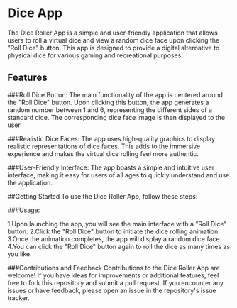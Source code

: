 # Dice App


The Dice Roller App is a simple and user-friendly application that allows users to roll a virtual dice and view a random dice face upon clicking the "Roll Dice" button. This app is designed to provide a digital alternative to physical dice for various gaming and recreational purposes.

## Features
###Roll Dice Button: The main functionality of the app is centered around the "Roll Dice" button. Upon clicking this button, the app generates a random number between 1 and 6, representing the different sides of a standard dice. The corresponding dice face image is then displayed to the user.

###Realistic Dice Faces: The app uses high-quality graphics to display realistic representations of dice faces. This adds to the immersive experience and makes the virtual dice rolling feel more authentic.

###User-Friendly Interface: The app boasts a simple and intuitive user interface, making it easy for users of all ages to quickly understand and use the application.

##Getting Started
To use the Dice Roller App, follow these steps:

###Usage:

1.Upon launching the app, you will see the main interface with a "Roll Dice" button.
2.Click the "Roll Dice" button to initiate the dice rolling animation.
3.Once the animation completes, the app will display a random dice face.
4.You can click the "Roll Dice" button again to roll the dice as many times as you like.

###Contributions and Feedback
Contributions to the Dice Roller App are welcome! If you have ideas for improvements or additional features, feel free to fork this repository and submit a pull request. If you encounter any issues or have feedback, please open an issue in the repository's issue tracker.

